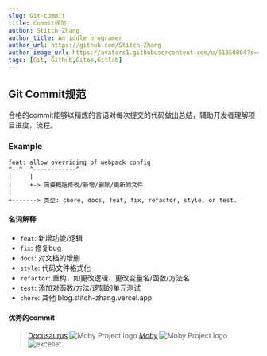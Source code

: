 ```yaml
---
slug: Git-commit
title: Commit规范
author: Stitch-Zhang
author_title: An iddle programer
author_url: https://github.com/Stitch-Zhang
author_image_url: https://avatars1.githubusercontent.com/u/61350804?s=460&v=4
tags: [Git, Github,Gitee,Gitlab]
---
```


## Git Commit规范
合格的commit能够以精炼的言语对每次提交的代码做出总结，辅助开发者理解项目进度，流程。
<!--truncate-->
### Example
``` 
feat: allow overriding of webpack config
^--^  ^------------^
|     |
|     +-> 简要概括修改/新增/删除/更新的文件
|
+-------> 类型: chore, docs, feat, fix, refactor, style, or test.
```
#### 名词解释
- `feat`: 新增功能/逻辑
- `fix`: 修复bug
- `docs`: 对文档的增删
- `style`: 代码文件格式化
- `refactor`: 重构，如更改逻辑、更改变量名/函数/方法名
- `test`: 添加对函数/方法/逻辑的单元测试
- `chore`: 其他
blog.stitch-zhang.vercel.app
#### 优秀的commit

> [Docusaurus](https://github.com/facebook/docusaurus)
![Moby Project logo](https://v2.docusaurus.io/img/slash-introducing.svg "The Moby Project")
[*Moby*](https://github.com/moby/moby)
![Moby Project logo](https://cdn.jsdelivr.net/gh/stitch-zhang/blog@master/blog/assets/imgs20201128232509.png "The Moby Project")
![excellet](https://cdn.jsdelivr.net/gh/stitch-zhang/blog@master/blog/assets/imgs/excellet.png)